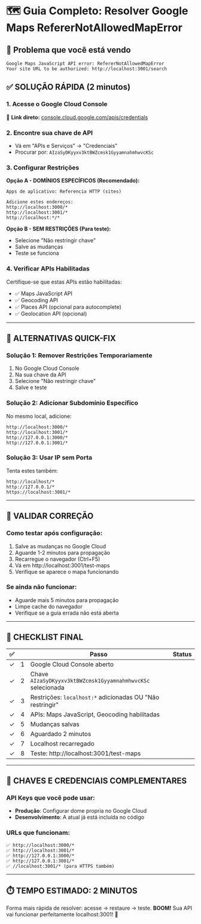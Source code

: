 # 🗺️ Guia Completo: Resolver Google Maps RefererNotAllowedMapError

## 🚨 **Problema que você está vendo**
```
Google Maps JavaScript API error: RefererNotAllowedMapError
Your site URL to be authorized: http://localhost:3001/search
```

## ✅ **SOLUÇÃO RÁPIDA (2 minutos)**

### **1. Acesse o Google Cloud Console**
🔗 **Link direto:** [console.cloud.google.com/apis/credentials](https://console.cloud.google.com/apis/credentials)

### **2. Encontre sua chave de API**
- Vá em "APIs e Serviços" → "Credenciais"
- Procurar por: `AIzaSyDKyyxv3ktBWZcmsk1GyyamnahmhwvcKSc`

### **3. Configurar Restrições**
**Opção A - DOMÍNIOS ESPECÍFICOS (Recomendado):**
```
Apps de aplicativo: Referencia HTTP (sites)

Adicione estes endereços:
http://localhost:3000/*
http://localhost:3001/*
http://localhost:*/*
```

**Opção B - SEM RESTRIÇÕES (Para teste):**
- Selecione "Não restringir chave"
- Salve as mudanças
- Teste se funciona

### **4. Verificar APIs Habilitadas**
Certifique-se que estas APIs estão habilitadas:
- ✅ Maps JavaScript API  
- ✅ Geocoding API
- ✅ Places API (opcional para autocomplete)
- ✅ Geolocation API (opcional)

---

## 🔧 **ALTERNATIVAS QUICK-FIX**

### **Solução 1: Remover Restrições Temporariamente**
1. No Google Cloud Console
2. Na sua chave da API
3. Selecione "Não restringir chave"
4. Salve e teste

### **Solução 2: Adicionar Subdomínio Específico**
No mesmo local, adicione:
```
http://localhost:3000/*
http://localhost:3001/*
http://127.0.0.1:3000/*
http://127.0.0.1:3001/*
```

### **Solução 3: Usar IP sem Porta**
Tenta estes também:
```
http://localhost/*
http://127.0.0.1/*
https://localhost:3001/*
```

---

## 🧪 **VALIDAR CORREÇÃO**

### **Como testar após configuração:**
1. Salve as mudanças no Google Cloud
2. Aguarde 1-2 minutos para propagação  
3. Recarregue o navegador (Ctrl+F5)
4. Vá em http://localhost:3001/test-maps
5. Verifique se aparece o mapa funcionando

### **Se ainda não funcionar:**
- Aguarde mais 5 minutos para propagação
- Limpe cache do navegador
- Verifique se a guia errada não está aberta

---

## 📝 **CHECKLIST FINAL**

| ✅ |   | Passo | Status |
|--|---|-------|---------|
| ✓ | 1 | Google Cloud Console aberto |   |
| ✓ | 2 | Chave `AIzaSyDKyyxv3ktBWZcmsk1GyyamnahmhwvcKSc` selecionada |   |
| ✓ | 3 | Restrições: `localhost:*` adicionadas OU "Não restringir" |   |
| ✓ | 4 | APIs: Maps JavaScript, Geocoding habilitadas |   |
| ✓ | 5 | Mudanças salvas |   |
| ✓ | 6 | Aguardado 2 minutos |   |
| ✓ | 7 | Localhost recarregado |   |
| ✓ | 8 | Teste: http://localhost:3001/test-maps |   |

---

## 🔑 **CHAVES E CREDENCIAIS COMPLEMENTARES**

### **API Keys que você pode usar:**
- **Produção**: Configurar dome propria no Google Cloud
- **Desenvolvimento**: A atual já está incluída no código

### **URLs que funcionam:**
```
✅ http://localhost:3000/*
✅ http://localhost:3001/*
✅ http://127.0.0.1:3000/*
✅ http://127.0.0.1:3001/*
✅ //localhost:3001/* (para HTTPS também)
```

---

## ⏱️ **TEMPO ESTIMADO: 2 MINUTOS**

Forma mais rápida de resolver: acesse → restaure → teste.
**BOOM!** Sua API vai funcionar perfeitamente localhost:3001! 🚀
